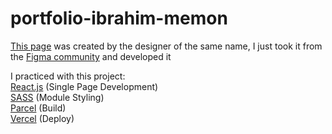 # portfolio-ibrahim-memon
<a href="https://portfolio-ibrahim-memon.vercel.app">This page<a/> was created by the designer of the same name, I just took it from the <a href="https://www.figma.com/community/file/1182197835889504018">Figma community<a/> and developed it

I practiced with this project:
<br/><a href="https://reactjs.org">React.js<a/> (Single Page Development)
<br/><a href="https://sass-lang.com">SASS<a/> (Module Styling)
<br/><a href="https://parceljs.org">Parcel<a/> (Build)
<br/><a href="https://vercel.com/">Vercel<a/> (Deploy)

